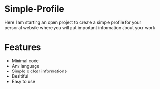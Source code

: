 # Simple-Profile
Here I am starting an open project to create a simple profile for your personal website where you will put important information about your work


# Features
* Minimal code
* Any language
* Simple e clear informations
* Bealtiful
* Easy to use
